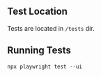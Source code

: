 ## Test Location

Tests are located in `/tests` dir. 

## Running Tests

`npx playwright test --ui`

